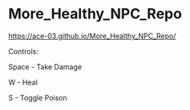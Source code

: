 # More_Healthy_NPC_Repo
https://ace-03.github.io/More_Healthy_NPC_Repo/

Controls:

Space - Take Damage

W - Heal

S - Toggle Poison

